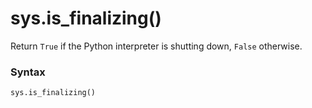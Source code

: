 # sys.is_finalizing()

Return `True` if the Python interpreter is shutting down, `False` otherwise.

### Syntax

```python
sys.is_finalizing()
```